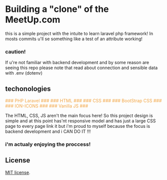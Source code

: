# Building a "clone" of the MeetUp.com

this is a simple project with the intuite to learn laravel php framework!
In mosts commits u'll se something like a test of an attribute working!

### caution!
If u're not familiar with backend development and by some reason are seeing this repo please note that read about connection and sensible data with .env (dotenv)

## techonologies
<p style= "color: #f2a340;">
    ### PHP Laravel ###
    ### HTML ### 
    ### CSS ### 
    ### BootStrap CSS ###
    ### ION-ICONS ###
    ### Vanilla JS ###
</p>

The HTML, CSS, JS aren't the main focus here! So this project design is simple and at this point has'nt responsive model and has just a large CSS page to every page link it but i'm proud to myself because the focus is backend development and i CAN DO IT !!!

### i'm actualy enjoying the proccess!

## License
 [MIT license](https://opensource.org/licenses/MIT).
